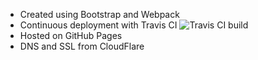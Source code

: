 * Created using Bootstrap and Webpack
* Continuous deployment with Travis CI ![Travis CI build](https://travis-ci.org/vaicys/www.vaicys.com.svg?branch=master)
* Hosted on GitHub Pages
* DNS and SSL from CloudFlare
